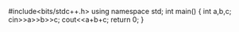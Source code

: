 #include<bits/stdc++.h>
using namespace std;
int main()
{
    int a,b,c;
    cin>>a>>b>>c;
    cout<<a+b+c;
    return 0;
}

